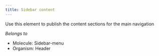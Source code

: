 ```yaml
---
title: Sidebar content
---
```

Use this element to publish the content sections for the main navigation

*Belongs to*

* Molecule: Sidebar-menu
* Organism: Header
